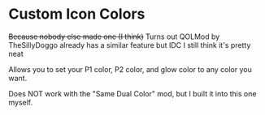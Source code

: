 # Custom Icon Colors

~~Because nobody else made one (I think)~~
Turns out QOLMod by TheSillyDoggo already has a similar feature but IDC I still think it's pretty neat

Allows you to set your P1 color, P2 color, and glow color to any color you want.

Does NOT work with the "Same Dual Color" mod, but I built it into this one myself.

